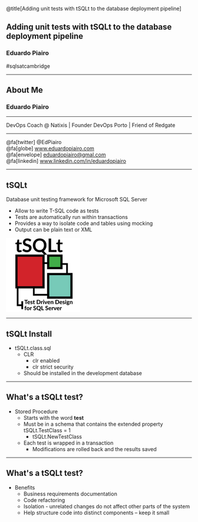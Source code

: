 @title[Adding unit tests with tSQLt to the database deployment pipeline]

## Adding unit tests with tSQLt to the database deployment pipeline

### Eduardo Piairo

#sqlsatcambridge

---

## About Me

### Eduardo Piairo

<hr>

<span class="smallText">
    DevOps Coach @ Natixis | Founder DevOps Porto | Friend of Redgate
</span>

<hr>

@fa[twitter] @EdPiairo <br/>
@fa[globe] www.eduardopiairo.com <br/>
@fa[envelope] eduardopiairo@gmal.com <br/>
@fa[linkedin] www.linkedin.com/in/eduardopiairo <br/>

---

## tSQLt

Database unit testing framework for Microsoft SQL Server

<div class="left">
    <ul class="smallText">
        <li >‎Allow to write T-SQL code as tests</li></li>
        <li>Tests are automatically run within transactions</li>
        <li>Provides a way to isolate code and tables using mocking</li>
        <li>Output can be plain text or XML</li>
    </ul>
</div>

<div class="right">

![tSQLt](assets/images/tsqlt-logo.png)

</div>

---

## tSQLt Install

* tSQLt.class.sql 
    * CLR
        * clr enabled
        * clr strict security
    * Should be installed in the development database

---

## What's a tSQLt test?

* Stored Procedure
    * Starts with the word **test**
    * Must be in a schema that contains the extended property tSQLt.TestClass = 1
        * tSQLt.NewTestClass
    * Each test is wrapped in a transaction
        * Modifications are rolled back and the results saved

---

## What's a tSQLt test?

* Benefits
    * Business requirements documentation
    * Code refactoring
    * Isolation - unrelated changes do not affect other parts of the system
    * Help structure code into distinct components – keep it small
